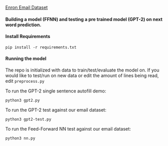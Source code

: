 [Enron Email Dataset](https://www.kaggle.com/wcukierski/enron-email-dataset)

#### Building a model (FFNN) and testing a pre trained model (GPT-2) on next word prediction.

#### Install Requirements

```
pip install -r requirements.txt
```

#### Running the model

The repo is initialized with data to train/test/evaluate the model on.
If you would like to test/run on new data or edit the amount of lines being read, edit `preprocess.py`

To run the GPT-2 single sentence autofill demo:

```
python3 gpt2.py
```

To run the GPT-2 test against our email dataset:

```
python3 gpt2-test.py
```

To run the Feed-Forward NN test against our email dataset:

```
python3 nn.py
```
